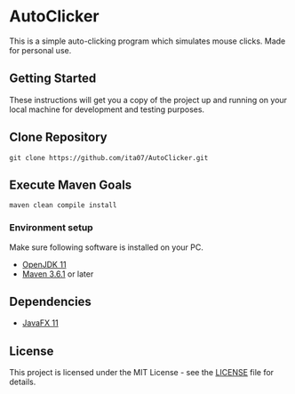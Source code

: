 # AutoClicker

This is a simple auto-clicking program which simulates mouse clicks. Made for personal use.

## Getting Started

These instructions will get you a copy of the project up and running on your local machine for development and testing purposes.

## Clone Repository

```
git clone https://github.com/ita07/AutoClicker.git
```

## Execute Maven Goals

```
maven clean compile install
```

### Environment setup

Make sure following software is installed on your PC.
* [OpenJDK 11](https://adoptopenjdk.net/?variant=openjdk11&jvmVariant=hotspot)
* [Maven 3.6.1](https://maven.apache.org/download.cgi) or later

## Dependencies

* [JavaFX 11](https://gluonhq.com/products/javafx/)

## License

This project is licensed under the MIT License - see the [LICENSE](LICENSE.md) file for details.
